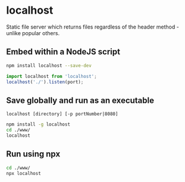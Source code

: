 # localhost

Static file server which returns files regardless of the header method - unlike popular others.


## Embed within a NodeJS script
```bash
npm install localhost --save-dev
```
```javascript
import localhost from 'localhost';
localhost('./').listen(port);
```

## Save globally and run as an executable
`localhost [directory] [-p portNumber|8080]`

```bash
npm install -g localhost
cd ./www/
localhost
```

## Run using npx

```bash
cd ./www/
npx localhost
```
